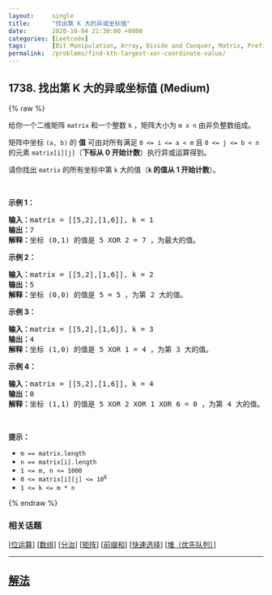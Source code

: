 ```yaml
---
layout:     single
title:      "找出第 K 大的异或坐标值"
date:       2020-10-04 21:30:00 +0800
categories: [Leetcode]
tags:       [Bit Manipulation, Array, Divide and Conquer, Matrix, Prefix Sum, Quickselect, Heap (Priority Queue)]
permalink:  /problems/find-kth-largest-xor-coordinate-value/
---
```


## 1738. 找出第 K 大的异或坐标值 (Medium)

{% raw %}

<p>给你一个二维矩阵 <code>matrix</code> 和一个整数 <code>k</code> ，矩阵大小为 <code>m x n</code> 由非负整数组成。</p>

<p>矩阵中坐标 <code>(a, b)</code> 的 <strong>值</strong> 可由对所有满足 <code>0 &lt;= i &lt;= a &lt; m</code> 且 <code>0 &lt;= j &lt;= b &lt; n</code> 的元素 <code>matrix[i][j]</code>（<strong>下标从 0 开始计数</strong>）执行异或运算得到。</p>

<p>请你找出 <code>matrix</code> 的所有坐标中第 <code>k</code> 大的值（<strong><code>k</code> 的值从 1 开始计数</strong>）。</p>

<p> </p>

<p><strong>示例 1：</strong></p>

<pre><strong>输入：</strong>matrix = [[5,2],[1,6]], k = 1
<strong>输出：</strong>7
<strong>解释：</strong>坐标 (0,1) 的值是 5 XOR 2 = 7 ，为最大的值。</pre>

<p><strong>示例 2：</strong></p>

<pre><strong>输入：</strong>matrix = [[5,2],[1,6]], k = 2
<strong>输出：</strong>5
<strong>解释：</strong>坐标 (0,0) 的值是 5 = 5 ，为第 2 大的值。</pre>

<p><strong>示例 3：</strong></p>

<pre><strong>输入：</strong>matrix = [[5,2],[1,6]], k = 3
<strong>输出：</strong>4
<strong>解释：</strong>坐标 (1,0) 的值是 5 XOR 1 = 4 ，为第 3 大的值。</pre>

<p><strong>示例 4：</strong></p>

<pre><strong>输入：</strong>matrix = [[5,2],[1,6]], k = 4
<strong>输出：</strong>0
<strong>解释：</strong>坐标 (1,1) 的值是 5 XOR 2 XOR 1 XOR 6 = 0 ，为第 4 大的值。</pre>

<p> </p>

<p><strong>提示：</strong></p>

<ul>
	<li><code>m == matrix.length</code></li>
	<li><code>n == matrix[i].length</code></li>
	<li><code>1 &lt;= m, n &lt;= 1000</code></li>
	<li><code>0 &lt;= matrix[i][j] &lt;= 10<sup>6</sup></code></li>
	<li><code>1 &lt;= k &lt;= m * n</code></li>
</ul>

{% endraw %}

### 相关话题
  [[位运算](https://github.com/awesee/leetcode/tree/main/tag/bit-manipulation/README.md)]
  [[数组](https://github.com/awesee/leetcode/tree/main/tag/array/README.md)]
  [[分治](https://github.com/awesee/leetcode/tree/main/tag/divide-and-conquer/README.md)]
  [[矩阵](https://github.com/awesee/leetcode/tree/main/tag/matrix/README.md)]
  [[前缀和](https://github.com/awesee/leetcode/tree/main/tag/prefix-sum/README.md)]
  [[快速选择](https://github.com/awesee/leetcode/tree/main/tag/quickselect/README.md)]
  [[堆（优先队列）](https://github.com/awesee/leetcode/tree/main/tag/heap-priority-queue/README.md)]

---

## [解法](https://github.com/awesee/leetcode/tree/main/problems/find-kth-largest-xor-coordinate-value)
